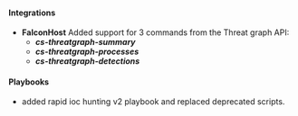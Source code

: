 
#### Integrations
- __FalconHost__
Added support for 3 commands from the Threat graph API:
  - ***cs-threatgraph-summary***
  - ***cs-threatgraph-processes***
  - ***cs-threatgraph-detections***
#### Playbooks
 - added rapid ioc hunting v2 playbook and replaced deprecated scripts.
